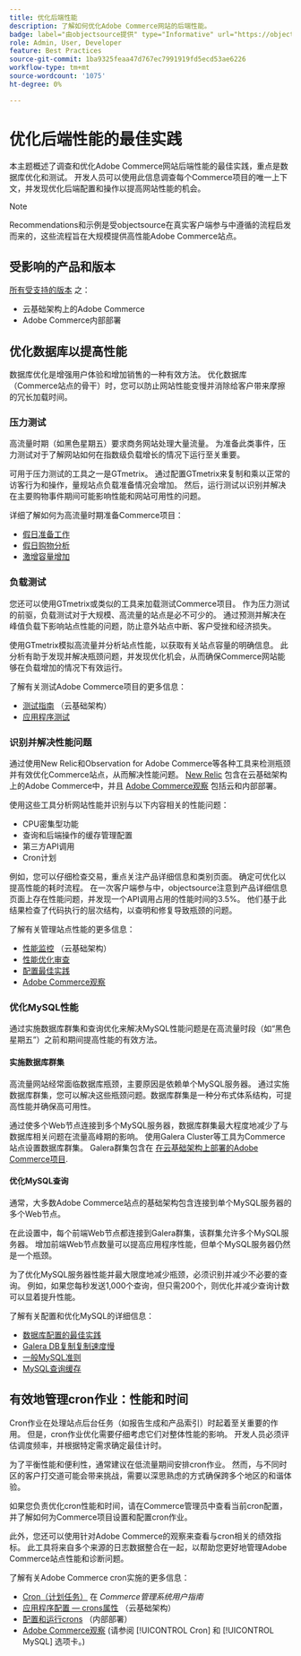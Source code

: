 ```yaml
---
title: 优化后端性能
description: 了解如何优化Adobe Commerce网站的后端性能。
badge: label="由objectsource提供" type="Informative" url="https://objectsource.co.uk/" tooltip="objectsource"
role: Admin, User, Developer
feature: Best Practices
source-git-commit: 1ba9325feaa47d767ec7991919fd5ecd53ae6226
workflow-type: tm+mt
source-wordcount: '1075'
ht-degree: 0%

---
```


# 优化后端性能的最佳实践

本主题概述了调查和优化Adobe Commerce网站后端性能的最佳实践，重点是数据库优化和测试。 开发人员可以使用此信息调查每个Commerce项目的唯一上下文，并发现优化后端配置和操作以提高网站性能的机会。

>[!NOTE]
>
>Recommendations和示例是受objectsource在真实客户端参与中遵循的流程启发而来的，这些流程旨在大规模提供高性能Adobe Commerce站点。

## 受影响的产品和版本

[所有受支持的版本](../../../release/versions.md) 之：

- 云基础架构上的Adobe Commerce
- Adobe Commerce内部部署

## 优化数据库以提高性能

数据库优化是增强用户体验和增加销售的一种有效方法。 优化数据库（Commerce站点的骨干）时，您可以防止网站性能变慢并消除给客户带来摩擦的冗长加载时间。

### 压力测试

高流量时期（如黑色星期五）要求商务网站处理大量流量。 为准备此类事件，压力测试对于了解网站如何在指数级负载增长的情况下运行至关重要。

可用于压力测试的工具之一是GTmetrix。 通过配置GTmetrix来复制和乘以正常的访客行为和操作，量规站点负载准备情况会增加。 然后，运行测试以识别并解决在主要购物事件期间可能影响性能和网站可用性的问题。

详细了解如何为高流量时期准备Commerce项目：

- [假日准备工作](https://experienceleague.adobe.com/docs/events/mbi-webinars-recordings/2021/holiday-readiness.html)
- [假日购物分析](https://experienceleague.adobe.com/docs/commerce-business-intelligence/mbi/analyze/performance/holiday-season-perf.html)
- [激增容量增加](https://experienceleague.adobe.com/docs/commerce-knowledge-base/kb/announcements/commerce-announcements/2021-holiday-surge-capacity-requests-for-magento-commerce-cloud.html)

### 负载测试

您还可以使用GTmetrix或类似的工具来加载测试Commerce项目。 作为压力测试的前驱，负载测试对于大规模、高流量的站点是必不可少的。 通过预测并解决在峰值负载下影响站点性能的问题，防止意外站点中断、客户受挫和经济损失。

使用GTmetrix模拟高流量并分析站点性能，以获取有关站点容量的明确信息。 此分析有助于发现并解决瓶颈问题，并发现优化机会，从而确保Commerce网站能够在负载增加的情况下有效运行。

了解有关测试Adobe Commerce项目的更多信息：

- [测试指南](https://experienceleague.adobe.com/docs/commerce-cloud-service/user-guide/develop/test/guidance.html)  （云基础架构）
- [应用程序测试](https://developer.adobe.com/commerce/testing/guide/)

### 识别并解决性能问题

通过使用New Relic和Observation for Adobe Commerce等各种工具来检测瓶颈并有效优化Commerce站点，从而解决性能问题。 [New Relic](https://experienceleague.adobe.com/docs/commerce-cloud-service/user-guide/monitor/new-relic/new-relic-service.html) 包含在云基础架构上的Adobe Commerce中，并且 [Adobe Commerce观察](/help/tools/observation-for-adobe-commerce/intro.md) 包括云和内部部署。

使用这些工具分析网站性能并识别与以下内容相关的性能问题：

- CPU密集型功能
- 查询和后端操作的缓存管理配置
- 第三方API调用
- Cron计划

例如，您可以仔细检查交易，重点关注产品详细信息和类别页面。 确定可优化以提高性能的耗时流程。 在一次客户端参与中，objectsource注意到产品详细信息页面上存在性能问题，并发现一个API调用占用的性能时间的3.5%。 他们基于此结果检查了代码执行的层次结构，以查明和修复导致瓶颈的问题。

了解有关管理站点性能的更多信息：

- [性能监控](https://experienceleague.adobe.com/docs/commerce-cloud-service/user-guide/monitor/performance.html) （云基础架构）
- [性能优化审查](/help/implementation-playbook/infrastructure/performance/recommendations.md)
- [配置最佳实践](/help/performance/configuration.md)
- [Adobe Commerce观察](/help/tools/observation-for-adobe-commerce/intro.md)

### 优化MySQL性能

通过实施数据库群集和查询优化来解决MySQL性能问题是在高流量时段（如“黑色星期五”）之前和期间提高性能的有效方法。

#### 实施数据库群集

高流量网站经常面临数据库瓶颈，主要原因是依赖单个MySQL服务器。 通过实施数据库群集，您可以解决这些瓶颈问题。数据库群集是一种分布式体系结构，可提高性能并确保高可用性。

通过使多个Web节点连接到多个MySQL服务器，数据库群集最大程度地减少了与数据库相关问题在流量高峰期的影响。 使用Galera Cluster等工具为Commerce站点设置数据库群集。 Galera群集包含在 [在云基础架构上部署的Adobe Commerce项目](https://experienceleague.adobe.com/docs/commerce-operations/implementation-playbook/infrastructure/cloud/technology.html).

#### 优化MySQL查询

通常，大多数Adobe Commerce站点的基础架构包含连接到单个MySQL服务器的多个Web节点。

在此设置中，每个前端Web节点都连接到Galera群集，该群集允许多个MySQL服务器。 增加前端Web节点数量可以提高应用程序性能，但单个MySQL服务器仍然是一个瓶颈。

为了优化MySQL服务器性能并最大限度地减少瓶颈，必须识别并减少不必要的查询。 例如，如果您每秒发送1,000个查询，但只需200个，则优化并减少查询计数可以显着提升性能。

了解有关配置和优化MySQL的详细信息：

- [数据库配置的最佳实践](https://experienceleague.adobe.com/docs/commerce-operations/implementation-playbook/best-practices/planning/database-on-cloud.html)
- [Galera DB复制复制速度慢](https://experienceleague.adobe.com/docs/commerce-learn/tutorials/backend-development/galera-db-slow-replication.html)
- [一般MySQL准则](/help/installation/prerequisites/database/mysql.md)
- [MySQL查询缓存](https://experienceleague.adobe.com/docs/commerce-learn/tutorials/backend-development/mysql-query-cache.html)

## 有效地管理cron作业：性能和时间

Cron作业在处理站点后台任务（如报告生成和产品索引）时起着至关重要的作用。 但是，cron作业优化需要仔细考虑它们对整体性能的影响。 开发人员必须评估调度频率，并根据特定需求确定最佳计时。

为了平衡性能和便利性，通常建议在低流量期间安排cron作业。 然而，与不同时区的客户打交道可能会带来挑战，需要以深思熟虑的方式确保跨多个地区的和谐体验。

如果您负责优化cron性能和时间，请在Commerce管理员中查看当前cron配置，并了解如何为Commerce项目设置和配置cron作业。

此外，您还可以使用针对Adobe Commerce的观察来查看与cron相关的绩效指标。 此工具将来自多个来源的日志数据整合在一起，以帮助您更好地管理Adobe Commerce站点性能和诊断问题。

了解有关Adobe Commerce cron实施的更多信息：

- [Cron（计划任务）](https://experienceleague.adobe.com/docs/commerce-admin/systems/tools/cron.html) 在 _Commerce管理系统用户指南_
- [应用程序配置 — crons属性](https://experienceleague.adobe.com/docs/commerce-cloud-service/user-guide/configure/app/properties/crons-property.html) （云基础架构）
- [配置和运行crons](https://experienceleague.adobe.com/docs/commerce-cloud-service/user-guide/configure/app/properties/crons-property.html) （内部部署）
- [Adobe Commerce观察](https://experienceleague.adobe.com/docs/commerce-operations/tools/observation-for-adobe-commerce/intro.html) (请参阅 [!UICONTROL Cron] 和 [!UICONTROL MySQL] 选项卡。)
